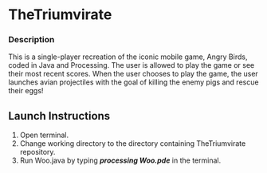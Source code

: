 # TheTriumvirate

### Description
This is a single-player recreation of the iconic mobile game, Angry Birds, coded in Java and Processing. The user is allowed to play the game or see their most recent scores. When the user chooses to play the game, the user launches avian projectiles with the goal of killing the enemy pigs and rescue their eggs!

## Launch Instructions
1. Open terminal.
2. Change working directory to the directory containing TheTriumvirate repository.
3. Run Woo.java by typing  **_processing Woo.pde_** in the terminal.
